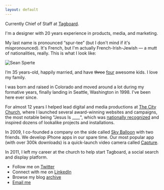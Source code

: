 ```yaml
---
layout: default
---
```


Currently Chief of Staff at [Tagboard](https://tagboard.com).

I'm a designer with 20 years experience in products, media, and marketing.

My last name is pronounced “spur-tee” (but I don't mind if it's mispronounced). It's French, but I'm actually French-Irish-Jewish &mdash; a mutt of nationalities, really. This is what I look like:

<img src="http://tgb.d.pr/1eeKR.jpg" alt="Sean Sperte" class="photo_img">

I’m 35 years-old, happily married, and have <del>three</del> <ins>four</ins> awesome kids. I love my family.

I was born and raised in Colorado and moved around a lot during my formative years, finally landing in Seattle, Washington in 1998. I've been here ever since.

For almost 12 years I helped lead digital and media productions at [The City Church](http://thecity.org), where I launched several award-winning websites and campaigns, the most notable being "Jesus Is ____", which was [nationally recognized](http://www.churchmarketingsucks.com/2011/03/jesus-is/) and inspired dozens of lookalike projects and installations.

In 2009, I co-founded a company on the side called [Sky Balloon](http://skyballoonstudio.com) with two friends. We develop iPhone apps in our spare time. Our most popular app (with over 300k downloads) is a quick-launch video camera called [Capture](https://itunes.apple.com/us/app/capture-quick-video-camera/id442879059?mt=8).

In 2011, I left my career at the church to help start Tagboard, a social search and display platform.

- Follow me on [Twitter](http://twitter.com/sperte)
- Connect with me on [LinkedIn](https://www.linkedin.com/in/sperte)
- Browse my blog [archive](/archive)
- [Email me](mailto:sean@sperte.com)
